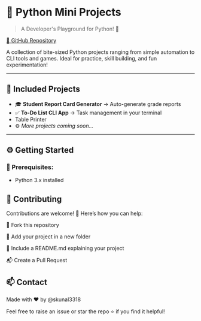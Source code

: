 # 🐍 Python Mini Projects

> A Developer's Playground for Python! 🚀

[🔗 GitHub Repository](https://github.com/skunal3318/Python_Mini_Projects)

A collection of bite-sized Python projects ranging from simple automation to CLI tools and games. Ideal for practice, skill building, and fun experimentation!  

---

## 📁 Included Projects

- 🎓 **Student Report Card Generator** → Auto-generate grade reports
- ✅ **To-Do List CLI App** → Task management in your terminal
- Table Printer
- ⚙️ *More projects coming soon...*

---

## ⚙️ Getting Started

### 📌 Prerequisites:
- Python 3.x installed


## 🤝 Contributing

Contributions are welcome! 🙌
Here’s how you can help:

🍴 Fork this repository

🔧 Add your project in a new folder

📑 Include a README.md explaining your project

📬 Create a Pull Request


## 📫 Contact
Made with ❤️ by @skunal3318

Feel free to raise an issue or star the repo ⭐ if you find it helpful!
